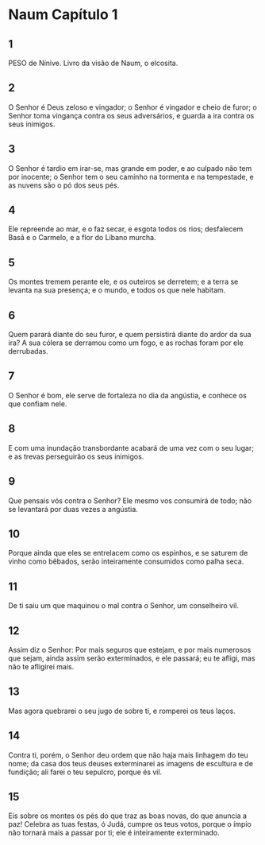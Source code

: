 # Naum Capítulo 1

## 1
PESO de Nínive. Livro da visão de Naum, o elcosita.

## 2
O Senhor é Deus zeloso e vingador; o Senhor é vingador e cheio de furor; o Senhor toma vingança contra os seus adversários, e guarda a ira contra os seus inimigos.

## 3
O Senhor é tardio em irar-se, mas grande em poder, e ao culpado não tem por inocente; o Senhor tem o seu caminho na tormenta e na tempestade, e as nuvens são o pó dos seus pés.

## 4
Ele repreende ao mar, e o faz secar, e esgota todos os rios; desfalecem Basã e o Carmelo, e a flor do Líbano murcha.

## 5
Os montes tremem perante ele, e os outeiros se derretem; e a terra se levanta na sua presença; e o mundo, e todos os que nele habitam.

## 6
Quem parará diante do seu furor, e quem persistirá diante do ardor da sua ira? A sua cólera se derramou como um fogo, e as rochas foram por ele derrubadas.

## 7
O Senhor é bom, ele serve de fortaleza no dia da angústia, e conhece os que confiam nele.

## 8
E com uma inundação transbordante acabará de uma vez com o seu lugar; e as trevas perseguirão os seus inimigos.

## 9
Que pensais vós contra o Senhor? Ele mesmo vos consumirá de todo; não se levantará por duas vezes a angústia.

## 10
Porque ainda que eles se entrelacem como os espinhos, e se saturem de vinho como bêbados, serão inteiramente consumidos como palha seca.

## 11
De ti saiu um que maquinou o mal contra o Senhor, um conselheiro vil.

## 12
Assim diz o Senhor: Por mais seguros que estejam, e por mais numerosos que sejam, ainda assim serão exterminados, e ele passará; eu te afligi, mas não te afligirei mais.

## 13
Mas agora quebrarei o seu jugo de sobre ti, e romperei os teus laços.

## 14
Contra ti, porém, o Senhor deu ordem que não haja mais linhagem do teu nome; da casa dos teus deuses exterminarei as imagens de escultura e de fundição; ali farei o teu sepulcro, porque és vil.

## 15
Eis sobre os montes os pés do que traz as boas novas, do que anuncia a paz! Celebra as tuas festas, ó Judá, cumpre os teus votos, porque o ímpio não tornará mais a passar por ti; ele é inteiramente exterminado.


